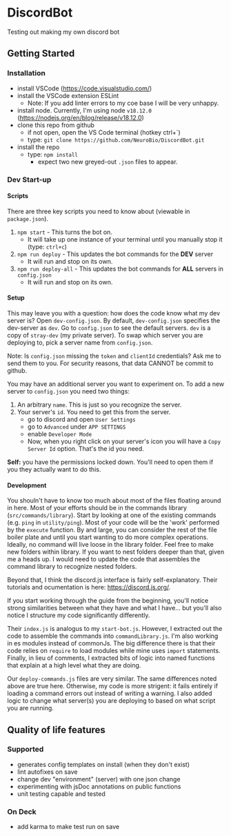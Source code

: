 # DiscordBot
Testing out making my own discord bot

## Getting Started
### Installation
- install VSCode (https://code.visualstudio.com/)
- install the VSCode extension ESLint
	- Note: If you add linter errors to my coe base I will be very unhappy.
- install node.  Currently, I'm using node `v18.12.0` (https://nodejs.org/en/blog/release/v18.12.0)
- clone this repo from github
	- if not open, open the VS Code terminal (hotkey ctrl+`)
	- type: `git clone https://github.com/NeuroBio/DiscordBot.git`
- install the repo
	- type: `npm install`
		- expect two new greyed-out `.json` files to appear.

### Dev Start-up
#### Scripts
There are three key scripts you need to know about (viewable in `package.json`).
1. `npm start` - This turns the bot on.
	- It will take up one instance of your terminal until you manually stop it (type: `ctrl+c`)
2. `npm run deploy` - This updates the bot commands for the **DEV** server
	- It will run and stop on its own.
3. `npm run deploy-all` - This updates the bot commands for **ALL** servers in `config.json` 
	- It will run and stop on its own.

#### Setup
This may leave you with a question: how does the code know what my dev server is?  Open `dev-config.json`.  By default, `dev-config.json` specifies the dev-server as `dev`.  Go to `config.json` to see the default servers.  `dev` is a copy of `stray-dev` (my private server).  To swap which server you are deploying to, pick a server name from `config.json`.

Note: Is `config.json` missing the `token` and `clientId` credentials?  Ask me to send them to you.  For security reasons, that data CANNOT be commit to github.

You may have an additional server you want to experiment on.  To add a new server to `config.json` you need two things:
1. An arbitrary `name`.  This is just so you recognize the server.
2. Your server's `id`.  You need to get this from the server.
	- go to discord and open `User Settings`
	- go to `Advanced` under `APP SETTINGS`
	- enable `Developer Mode`
	- Now, when you right click on your server's icon you will have a `Copy Server Id` option.  That's the id you need.

**Self:** you have the permissions locked down.  You'll need to open them if you they actually want to do this.

#### Development
You shouln't have to know too much about most of the files floating around in here.  Most of your efforts should be in the commands library (`src/commands/library`).  Start by looking at one of the existing commands (e.g. `ping` in `utility/ping`).  Most of your code will be the 'work' performed by the `execute` function.  By and large, you can consider the rest of the file boiler plate and until you start wanting to do more complex operations.  Ideally, no command will live loose in the library folder.  Feel free to make new folders within library.  If you want to nest folders deeper than that, given me a heads up.  I would need to update the code that assembles the command library to recognize nested folders.

Beyond that, I think the discord.js interface is fairly self-explanatory.  Their tutorials and ocumentation is here: https://discord.js.org/.

If you start working through the guide from the beginning, you'll notice strong similarities between what they have and what I have... but you'll also notice I structure my code significantly differently.

Their `index.js` is analogus to my `start-bot.js`.  However, I extracted out the code to assemble the commands into `commandLibrary.js`.  I'm also working in es modules instead of commonJs.  The big difference there is that their code relies on `require` to load modules while mine uses `import` statements.  Finally, in lieu of comments, I extracted bits of logic into named functions that explain at a high level what they are doing.

Our `deploy-commands.js` files are very similar.  The same differences noted above are true here.  Otherwise, my code is more strigent: it fails entirely if loading a command errors out instead of writing a warning.  I also added logic to change what server(s) you are deploying to based on what script you are running.

## Quality of life features
### Supported
- generates config templates on install (when they don't exist)
- lint autofixes on save
- change dev "environment" (server) with one json change
- experimenting with jsDoc annotations on public functions
- unit testing capable and tested

### On Deck
- add karma to make test run on save